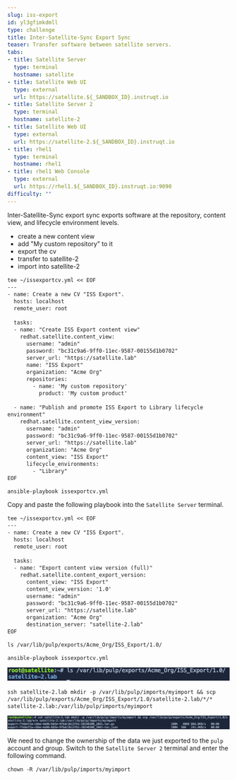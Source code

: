 ```yaml
---
slug: iss-export
id: yl3gfimkdmll
type: challenge
title: Inter-Satellite-Sync Export Sync
teaser: Transfer software between satellite servers.
tabs:
- title: Satellite Server
  type: terminal
  hostname: satellite
- title: Satellite Web UI
  type: external
  url: https://satellite.${_SANDBOX_ID}.instruqt.io
- title: Satellite Server 2
  type: terminal
  hostname: satellite-2
- title: Satellite Web UI
  type: external
  url: https://satellite-2.${_SANDBOX_ID}.instruqt.io
- title: rhel1
  type: terminal
  hostname: rhel1
- title: rhel1 Web Console
  type: external
  url: https://rhel1.${_SANDBOX_ID}.instruqt.io:9090
difficulty: ""
---
```


Inter-Satellite-Sync export sync exports software at the repository, content view, and lifecycle environment levels.

- create a new content view
- add "My custom repository" to it
- export the cv
- transfer to satellite-2
- import into satellite-2

```
tee ~/issexportcv.yml << EOF
---
- name: Create a new CV "ISS Export".
  hosts: localhost
  remote_user: root

  tasks:
  - name: "Create ISS Export content view"
    redhat.satellite.content_view:
      username: "admin"
      password: "bc31c9a6-9ff0-11ec-9587-00155d1b0702"
      server_url: "https://satellite.lab"
      name: "ISS Export"
      organization: "Acme Org"
      repositories:
        - name: 'My custom repository'
          product: 'My custom product'

  - name: "Publish and promote ISS Export to Library lifecycle environment"
    redhat.satellite.content_view_version:
      username: "admin"
      password: "bc31c9a6-9ff0-11ec-9587-00155d1b0702"
      server_url: "https://satellite.lab"
      organization: "Acme Org"
      content_view: "ISS Export"
      lifecycle_environments:
        - "Library"
EOF
```

```
ansible-playbook issexportcv.yml
```

Copy and paste the following playbook into the `Satellite Server` terminal.

```
tee ~/issexportcv.yml << EOF
---
- name: Create a new CV "ISS Export".
  hosts: localhost
  remote_user: root

  tasks:
  - name: "Export content view version (full)"
    redhat.satellite.content_export_version:
      content_view: "ISS Export"
      content_view_version: '1.0'
      username: "admin"
      password: "bc31c9a6-9ff0-11ec-9587-00155d1b0702"
      server_url: "https://satellite.lab"
      organization: "Acme Org"
      destination_server: "satellite-2.lab"
EOF
```

```
ls /var/lib/pulp/exports/Acme_Org/ISS_Export/1.0/
```

```
ansible-playbook issexportcv.yml
```

![](../assets/exportedcv.png)

```
ssh satellite-2.lab mkdir -p /var/lib/pulp/imports/myimport && scp /var/lib/pulp/exports/Acme_Org/ISS_Export/1.0/satellite-2.lab/*/* satellite-2.lab:/var/lib/pulp/imports/myimport
```

![](../assets/mvexportstosatellite2.png)

We need to change the ownership of the data we just exported to the `pulp` account and group. Switch to the `Satellite Server 2` terminal and enter the following command.

```
chown -R /var/lib/pulp/imports/myimport
```

